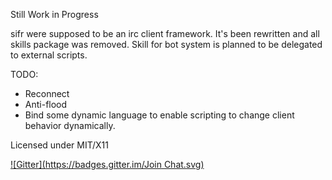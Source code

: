 Still Work in Progress

sifr were supposed to be an irc client framework. It's been rewritten and
all skills package was removed. Skill for bot system is planned to be delegated to external scripts.

TODO:
- Reconnect
- Anti-flood
- Bind some dynamic language to enable scripting to change client behavior dynamically.

Licensed under MIT/X11

[![Gitter](https://badges.gitter.im/Join Chat.svg)](https://gitter.im/fudanchii/sifr?utm_source=badge&utm_medium=badge&utm_campaign=pr-badge&utm_content=badge)